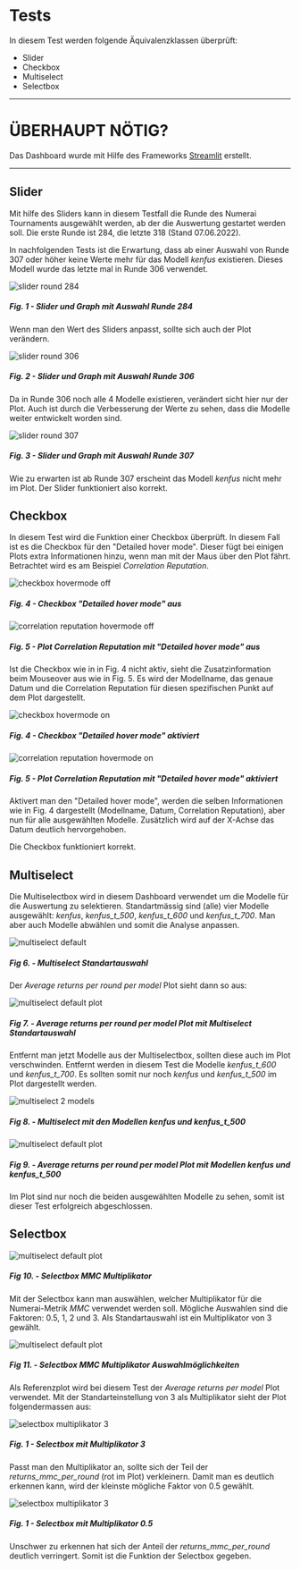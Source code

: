 # Tests

In diesem Test werden folgende Äquivalenzklassen überprüft:
- Slider
- Checkbox
- Multiselect
- Selectbox


---

# ÜBERHAUPT NÖTIG?
Das Dashboard wurde mit Hilfe des Frameworks [Streamlit](https://streamlit.io) erstellt. 

---

## Slider

Mit hilfe des Sliders kann in diesem Testfall die Runde des Numerai Tournaments ausgewählt werden, ab der die Auswertung gestartet werden soll. Die erste Runde ist 284, die letzte 318 (Stand 07.06.2022).

In nachfolgenden Tests ist die Erwartung, dass ab einer Auswahl von Runde 307 oder höher keine Werte mehr für das Modell *kenfus* existieren. Dieses Modell wurde das letzte mal in Runde 306 verwendet.

![slider round 284](screenshots/slider_round_284.png)
##### Fig. 1 - Slider und Graph mit Auswahl Runde 284


Wenn man den Wert des Sliders anpasst, sollte sich auch der Plot verändern.

![slider round 306](screenshots/slider_round_306.png)
##### Fig. 2 - Slider und Graph mit Auswahl Runde 306


Da in Runde 306 noch alle 4 Modelle existieren, verändert sicht hier nur der Plot. Auch ist durch die Verbesserung der Werte zu sehen, dass die Modelle weiter entwickelt worden sind.

![slider round 307](screenshots/slider_round_307.png)
##### Fig. 3 - Slider und Graph mit Auswahl Runde 307


Wie zu erwarten ist ab Runde 307 erscheint das Modell *kenfus* nicht mehr im Plot. Der Slider funktioniert also korrekt.

## Checkbox

In diesem Test wird die Funktion einer Checkbox überprüft. In diesem Fall ist es die Checkbox für den "Detailed hover mode". Dieser fügt bei einigen Plots extra Informationen hinzu, wenn man mit der Maus über den Plot fährt. Betrachtet wird es am Beispiel *Correlation Reputation*. 

![checkbox hovermode off](screenshots/checkbox_hover_mode_off.png)
##### Fig. 4 - Checkbox "Detailed hover mode" aus

![correlation reputation hovermode off](screenshots/hover_mode_off.png)
##### Fig. 5 - Plot *Correlation Reputation* mit "Detailed hover mode" aus

Ist die Checkbox wie in in Fig. 4 nicht aktiv, sieht die Zusatzinformation beim Mouseover aus wie in Fig. 5. Es wird der Modellname, das genaue Datum und die Correlation Reputation für diesen spezifischen Punkt auf dem Plot dargestellt.

![checkbox hovermode on](screenshots/checkbox_hover_mode_on.png)
##### Fig. 4 - Checkbox "Detailed hover mode" aktiviert

![correlation reputation hovermode on](screenshots/hover_mode_on.png)
##### Fig. 5 - Plot *Correlation Reputation* mit "Detailed hover mode" aktiviert

Aktivert man den "Detailed hover mode", werden die selben Informationen wie in Fig. 4 dargestellt (Modellname, Datum, Correlation Reputation), aber nun für alle ausgewählten Modelle. Zusätzlich wird auf der X-Achse das Datum deutlich hervorgehoben.

Die Checkbox funktioniert korrekt.

## Multiselect

Die Multiselectbox wird in diesem Dashboard verwendet um die Modelle für die Auswertung zu selektieren. Standartmässig sind (alle) vier Modelle ausgewählt: *kenfus*, *kenfus_t_500*, *kenfus_t_600* und *kenfus_t_700*. Man aber auch Modelle abwählen und somit die Analyse anpassen.

![multiselect default](screenshots/multiselect_default.png)
##### Fig 6. - Multiselect Standartauswahl

Der *Average returns per round per model* Plot sieht dann so aus:

![multiselect default plot](screenshots/multiselect_default_plot.png)
##### Fig 7. - *Average returns per round per model* Plot mit Multiselect Standartauswahl

Entfernt man jetzt Modelle aus der Multiselectbox, sollten diese auch im Plot verschwinden. Entfernt werden in diesem Test die Modelle *kenfus_t_600* und *kenfus_t_700*. Es sollten somit nur noch *kenfus* und *kenfus_t_500* im Plot dargestellt werden.

![multiselect 2 models](screenshots/multiselect_2_models.png)
##### Fig 8. - Multiselect mit den Modellen *kenfus* und *kenfus_t_500*

![multiselect default plot](screenshots/multiselect_2_models_plot.png)
##### Fig 9. - *Average returns per round per model* Plot mit Modellen *kenfus* und *kenfus_t_500*

Im Plot sind nur noch die beiden ausgewählten Modelle zu sehen, somit ist dieser Test erfolgreich abgeschlossen.

## Selectbox

![multiselect default plot](screenshots/selectbox.png)
##### Fig 10. - Selectbox *MMC* Multiplikator

Mit der Selectbox kann man auswählen, welcher Multiplikator für die Numerai-Metrik *MMC* verwendet werden soll. Mögliche Auswahlen sind die Faktoren: 0.5, 1, 2 und 3. Als Standartauswahl ist ein Multiplikator von 3 gewählt.

![multiselect default plot](screenshots/selectbox_overview.png)
##### Fig 11. - Selectbox *MMC* Multiplikator Auswahlmöglichkeiten

Als Referenzplot wird bei diesem Test der *Average returns per model* Plot verwendet. Mit der Standarteinstellung von 3 als Multiplikator sieht der Plot folgendermassen aus:

![selectbox multiplikator 3](screenshots/selectbox_high_mult.png)
##### Fig. 1 - Selectbox mit Multiplikator 3

Passt man den Multiplikator an, sollte sich der Teil der *returns_mmc_per_round* (rot im Plot) verkleinern. Damit man es deutlich erkennen kann, wird der kleinste mögliche Faktor von 0.5 gewählt.

![selectbox multiplikator 3](screenshots/selectbox_low_mult.png)
##### Fig. 1 - Selectbox mit Multiplikator 0.5

Unschwer zu erkennen hat sich der Anteil der *returns_mmc_per_round* deutlich verringert. Somit ist die Funktion der Selectbox gegeben.